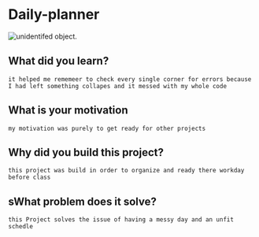 # Daily-planner
![unidentifed object.](./Assets/screenshott.jpg)
## What did you learn? 

```
it helped me rememeer to check every single corner for errors because I had left something collapes and it messed with my whole code 
```

## What is your motivation

```
my motivation was purely to get ready for other projects 
```

## Why did you build this project?

```
this project was build in order to organize and ready there workday before class
```

## sWhat problem does it solve?

```
this Project solves the issue of having a messy day and an unfit schedle
```
